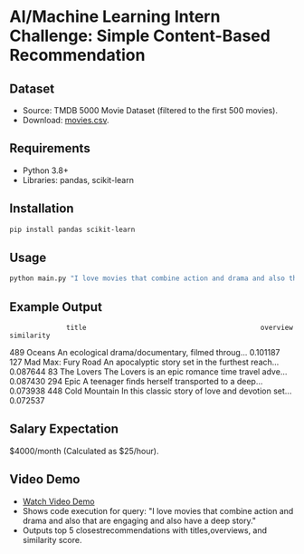 # AI/Machine Learning Intern Challenge: Simple Content-Based Recommendation

## Dataset
- Source: TMDB 5000 Movie Dataset (filtered to the first 500 movies).
- Download: [movies.csv](https://www.kaggle.com/datasets/tmdb/tmdb-movie-metadata).

## Requirements
- Python 3.8+
- Libraries: pandas, scikit-learn

## Installation
```bash
pip install pandas scikit-learn
```

## Usage
```bash
python main.py "I love movies that combine action and drama and also that are engaging and also have a deep story."
```

## Example Output
                  title                                           overview  similarity
489              Oceans  An ecological drama/documentary, filmed throug...    0.101187
127  Mad Max: Fury Road  An apocalyptic story set in the furthest reach...    0.087644
83           The Lovers  The Lovers is an epic romance time travel adve...    0.087430
294                Epic  A teenager finds herself transported to a deep...    0.073938
448       Cold Mountain  In this classic story of love and devotion set...    0.072537

## Salary Expectation
$4000/month (Calculated as $25/hour).

## Video Demo
- [Watch Video Demo](https://www.loom.com/share/9df6b9ff5f434b1a9223d925a49212df?sid=6235e8b3-6573-4d42-a6f9-59ffa81ac981)  
- Shows code execution for query: "I love movies that combine action and drama and also that are engaging and also have a deep story."
- Outputs top 5 closestrecommendations with titles,overviews, and similarity score.